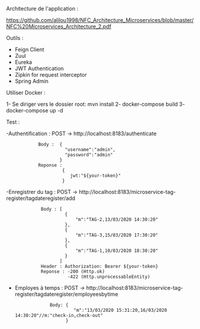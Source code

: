 Architecture de l'application : 

https://github.com/alilou1998/NFC_Architecture_Microservices/blob/master/NFC%20Microservices_Architecture_2.pdf

Outils :
- Feign Client
- Zuul 
- Eureka
- JWT Authentication
- Zipkin for request interceptor
- Spring Admin

Utiliser Docker : 
  
  1- Se diriger vers le dossier root: mvn install
  2- docker-compose build
  3- docker-compose up -d

Test : 

-Authentification : POST -> http://localhost:8183/authenticate

                Body :  {
                          "username":"admin",
                          "password":"admin"
                        }
                Reponse :
                         {
                            jwt:"${your-token}"
                         }
                         
 -Enregistrer du tag : POST -> http://localhost:8183/microservice-tag-register/tagdateregister/add
 
                 Body : [
                          {
                              "m":"TAG-2,13/03/2020 14:30:20"
                          },
                          {
                              "m":"TAG-3,15/03/2020 17:30:20"
                          },
                          {
                              "m":"TAG-1,10/03/2020 18:30:20"
                          }
                        ]
                 Header : Authorization: Bearer ${your-token} 
                 Reponse : -200 (Http.ok)
                           -422 (Http.unprocessableEntity)
                           
 - Employes à temps : POST -> http://localhost:8183/microservice-tag-register/tagdateregister/employeesbytime 
 
                    Body: {
                             "m":"13/03/2020 15:31:20,16/03/2020 14:30:20"//m:"check-in,check-out"
                          }
                    
                        
  
                        
                        
                        
